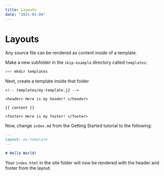 ```yaml
---
title: Layouts
date: "2021-01-04"
---
```


# Layouts

Any source file can be rendered as content inside of a template.

Make a new subfolder in the `skip-example` directory called `templates`:

``` bash
>>> mkdir templates
```

Next, create a template inside that folder

``` jinja2
<!-- templates/my-template.j2 -->

<header> Here is my header! </header>

{{ content }}

<footer> Here is my footer! </footer>

```

Now, change `index.md` from the Getting Started tutorial to the following:

``` markdown
---
layout: my-template
---

# Hello World!
```

Your `index.html` in the site folder will now be rendered with the header and footer from the layout.